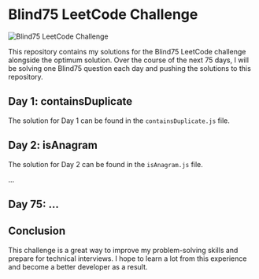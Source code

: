 # Blind75 LeetCode Challenge

![Blind75 LeetCode Challenge](https://play-lh.googleusercontent.com/M-9_xhNcVXafuLTDwU0l4oP-F3cuXrjnGECvK_cllhgW0bmqTmjvkxIvg3ug4ZQ-Qg)

This repository contains my solutions for the Blind75 LeetCode challenge alongside the optimum solution. Over the course of the next 75 days, I will be solving one Blind75 question each day and pushing the solutions to this repository.

## Day 1: containsDuplicate

The solution for Day 1 can be found in the `containsDuplicate.js` file.

## Day 2: isAnagram

The solution for Day 2 can be found in the `isAnagram.js` file.

...

## Day 75: ...

## Conclusion

This challenge is a great way to improve my problem-solving skills and prepare for technical interviews. I hope to learn a lot from this experience and become a better developer as a result.
